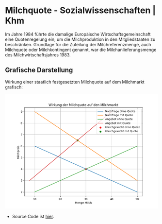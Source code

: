 # Milchquote - Sozialwissenschaften | Khm

Im Jahre 1984 führte die damalige Europäische Wirtschaftsgemeinschaft eine Quotenregelung ein, um die Milchproduktion in den Mitgliedstaaten zu beschränken. Grundlage für die Zuteilung der Milchreferenzmenge, auch Milchquote oder Milchkontingent genannt, war die Milchanlieferungsmenge des Milchwirtschaftsjahres 1983. 


## Grafische Darstellung

Wirkung einer staatlich festgesetzten Milchquote auf dem Milchmarkt grafisch:

![Milchquote](img/milchquote.png)

- Source Code ist [hier](src/milchquote.py).
